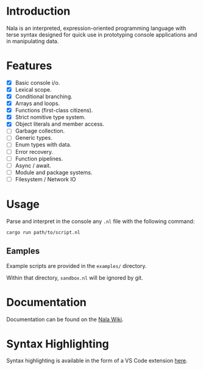 # Introduction

Nala is an interpreted, expression-oriented programming language with terse syntax designed for quick use in prototyping console applications and in manipulating data.

# Features

- [x] Basic console i/o.
- [x] Lexical scope.
- [x] Conditional branching.
- [x] Arrays and loops.
- [x] Functions (first-class citizens).
- [x] Strict nomitive type system.
- [x] Object literals and member access.
- [ ] Garbage collection.
- [ ] Generic types.
- [ ] Enum types with data.
- [ ] Error recovery.
- [ ] Function pipelines.
- [ ] Async / await.
- [ ] Module and package systems.
- [ ] Filesystem / Network IO

# Usage

Parse and interpret in the console any `.nl` file with the following command:

```
cargo run path/to/script.nl
```

## Eamples

Example scripts are provided in the `examples/` directory. 

Within that directory, `sandbox.nl` will be ignored by git.
# Documentation

Documentation can be found on the [Nala Wiki](https://github.com/ntwiles/nala-rust/wiki).

# Syntax Highlighting

Syntax highlighting is available in the form of a VS Code extension [here](https://github.com/ntwiles/nala-vscode-extension).
